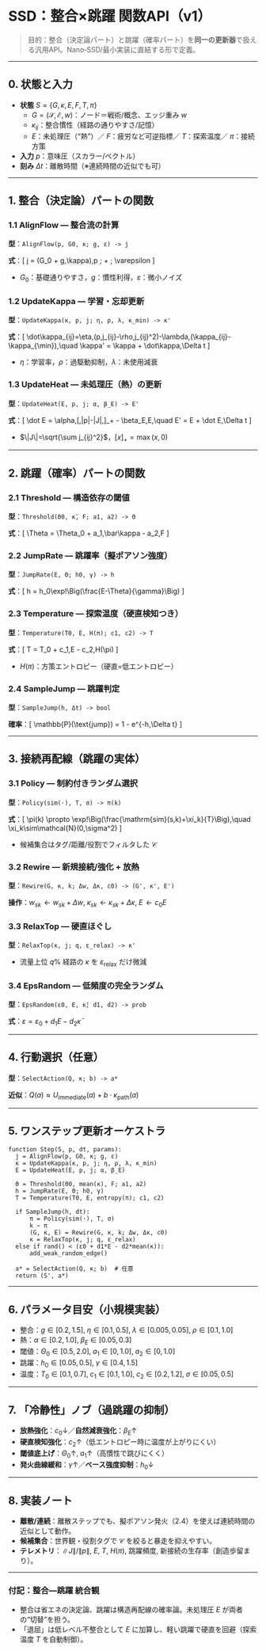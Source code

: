 # SSD：整合×跳躍 関数API（v1）

> 目的：整合（決定論パート）と跳躍（確率パート）を**同一の更新器**で扱える汎用API。Nano‑SSD/最小実装に直結する形で定義。

---

## 0. 状態と入力
- **状態** $S=\{G,\kappa,E,F,T,\pi\}$
  - $G=(\mathcal{S},\mathcal{E},w)$：ノード＝戦術/概念、エッジ重み $w$
  - $\kappa_{ij}$：整合慣性（経路の通りやすさ/記憶）
  - $E$：未処理圧（“熱”）／ $F$：疲労など可逆指標／ $T$：探索温度／ $\pi$：接続方策
- **入力** $p$：意味圧（スカラー/ベクトル）
- **刻み** $\Delta t$：離散時間（※連続時間の近似でも可）

---

## 1. 整合（決定論）パートの関数
### 1.1 AlignFlow — 整合流の計算
**型**：`AlignFlow(p, G0, κ; g, ε) -> j`

**式**：\[ j = (G_0 + g\,\kappa)\,p \; + \; \varepsilon \]
- $G_0$：基礎通りやすさ，$g$：慣性利得，$\varepsilon$：微小ノイズ

### 1.2 UpdateKappa — 学習・忘却更新
**型**：`UpdateKappa(κ, p, j; η, ρ, λ, κ_min) -> κ'`

**式**：\[ \dot\kappa_{ij}=\eta\,(p\,j_{ij}-\rho\,j_{ij}^2)-\lambda\,(\kappa_{ij}-\kappa_{\min}),\quad \kappa' = \kappa + \dot\kappa\,\Delta t \]
- $\eta$：学習率，$\rho$：過駆動抑制，$\lambda$：未使用減衰

### 1.3 UpdateHeat — 未処理圧（熱）の更新
**型**：`UpdateHeat(E, p, j; α, β_E) -> E'`

**式**：\[ \dot E = \alpha\,[\,\|p\|-\|J\|\,]_+ - \beta_E\,E,\quad E' = E + \dot E\,\Delta t \]
- $\|J\|=\sqrt{\sum j_{ij}^2}$，$[x]_+=\max(x,0)$

---

## 2. 跳躍（確率）パートの関数
### 2.1 Threshold — 構造依存の閾値
**型**：`Threshold(Θ0, κ̄, F; a1, a2) -> Θ`

**式**：\[ \Theta = \Theta_0 + a_1\,\bar\kappa - a_2\,F \]

### 2.2 JumpRate — 跳躍率（擬ポアソン強度）
**型**：`JumpRate(E, Θ; h0, γ) -> h`

**式**：\[ h = h_0\exp\!\Big(\frac{E-\Theta}{\gamma}\Big) \]

### 2.3 Temperature — 探索温度（硬直検知つき）
**型**：`Temperature(T0, E, H(π); c1, c2) -> T`

**式**：\[ T = T_0 + c_1\,E - c_2\,H(\pi) \]
- $H(\pi)$：方策エントロピー（硬直=低エントロピー）

### 2.4 SampleJump — 跳躍判定
**型**：`SampleJump(h, Δt) -> bool`

**確率**：\[ \mathbb{P}(\text{jump}) = 1 - e^{-h\,\Delta t} \]

---

## 3. 接続再配線（跳躍の実体）
### 3.1 Policy — 制約付きランダム選択
**型**：`Policy(sim(·), T, σ) -> π(k)`

**式**：\[ \pi(k) \propto \exp\!\Big(\frac{\mathrm{sim}(s,k)+\xi_k}{T}\Big),\quad \xi_k\sim\mathcal{N}(0,\sigma^2) \]
- 候補集合はタグ/距離/役割でフィルタした $\mathcal{C}$

### 3.2 Rewire — 新規接続/強化 + 放熱
**型**：`Rewire(G, κ, k; Δw, Δκ, c0) -> (G', κ', E')`

**操作**：$w_{sk}\!\leftarrow w_{sk}+\Delta w,\; \kappa_{sk}\!\leftarrow\kappa_{sk}+\Delta\kappa,\; E\!\leftarrow c_0E$

### 3.3 RelaxTop — 硬直ほぐし
**型**：`RelaxTop(κ, j; q, ε_relax) -> κ'`
- 流量上位 $q\%$ 経路の $\kappa$ を $\varepsilon_{\text{relax}}$ だけ微減

### 3.4 EpsRandom — 低頻度の完全ランダム
**型**：`EpsRandom(ε0, E, κ̄; d1, d2) -> prob`

**式**：$\varepsilon = \varepsilon_0 + d_1E - d_2\bar\kappa$

---

## 4. 行動選択（任意）
**型**：`SelectAction(Q, κ; b) -> a*`

**近似**：$Q(a) \approx U_{\text{immediate}}(a) + b\cdot \kappa_{\text{path}}(a)$

---

## 5. ワンステップ更新オーケストラ
```pseudo
function Step(S, p, dt, params):
  j = AlignFlow(p, G0, κ; g, ε)
  κ = UpdateKappa(κ, p, j; η, ρ, λ, κ_min)
  E = UpdateHeat(E, p, j; α, β_E)

  Θ = Threshold(Θ0, mean(κ), F; a1, a2)
  h = JumpRate(E, Θ; h0, γ)
  T = Temperature(T0, E, entropy(π); c1, c2)

  if SampleJump(h, dt):
      π = Policy(sim(·), T, σ)
      k ~ π
      (G, κ, E) = Rewire(G, κ, k; Δw, Δκ, c0)
      κ = RelaxTop(κ, j; q, ε_relax)
  else if rand() < (ε0 + d1*E - d2*mean(κ)):
      add_weak_random_edge()

  a* = SelectAction(Q, κ; b)  # 任意
  return (S', a*)
```

---

## 6. パラメータ目安（小規模実装）
- 整合：$g\in[0.2,1.5],\; \eta\in[0.1,0.5],\; \lambda\in[0.005,0.05],\; \rho\in[0.1,1.0]$
- 熱：$\alpha\in[0.2,1.0],\; \beta_E\in[0.05,0.3]$
- 閾値：$\Theta_0\in[0.5,2.0],\; a_1\in[0,1.0],\; a_2\in[0,1.0]$
- 跳躍：$h_0\in[0.05,0.5],\; \gamma\in[0.4,1.5]$
- 温度：$T_0\in[0.1,0.7],\; c_1\in[0.1,1.0],\; c_2\in[0.2,1.2],\; \sigma\in[0.05,0.5]$

---

## 7. 「冷静性」ノブ（過跳躍の抑制）
- **放熱強化**：$c_0\downarrow$／**自然減衰強化**：$\beta_E\uparrow$
- **硬直検知強化**：$c_2\uparrow$（低エントロピー時に温度が上がりにくい）
- **閾値底上げ**：$\Theta_0\uparrow,\; a_1\uparrow$（高慣性で跳びにくく）
- **発火曲線緩和**：$\gamma\uparrow$／**ベース強度抑制**：$h_0\downarrow$

---

## 8. 実装ノート
- **離散/連続**：離散ステップでも、擬ポアソン発火（2.4）を使えば連続時間の近似として動作。
- **候補集合**：世界観・役割タグで $\mathcal{C}$ を絞ると暴走を抑えやすい。
- **テレメトリ**：$\|J\|/\|p\|$, $E$, $T$, $H(\pi)$, 跳躍頻度, 新接続の生存率（創造歩留まり）。

---

### 付記：整合—跳躍 統合観
- 整合は省エネの決定論、跳躍は構造再配線の確率論。未処理圧 $E$ が両者の“切替”を担う。
- 「退屈」は低レベル不整合として $E$ に加算し、軽い跳躍で硬直を回避（探索温度 $T$ を自動制御）。

